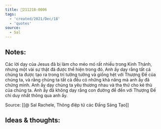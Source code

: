 ```yaml
---
title: 💬211218-0006
tags:
  - 'created/2021/Dec/18'
  - 'quotes'
source:
  - Sal
---
```


## Notes:
Các lời dạy của Jesus đã bị làm cho méo mó rất nhiều trong Kinh Thánh, nhưng một vài sự thật đã được thể hiện trong đó. Anh ấy dạy rằng tất cả chúng ta được tạo ra trong trí tưởng tưởng và giống hệt với Thượng Đế của chúng ta, và rằng chúng ta tất cả đều có những khả năng mà anh ấy đã chứng minh. Anh ấy dạy chúng ta yêu thương nhau và tha thứ cho kẻ thù của chúng ta. Anh ấy đã không dạy rằng con đường để đến với Thượng Đế chỉ duy nhất thông qua anh ấy.

Source: [[@ Sal Rachele, Thông điệp từ các Đấng Sáng Tạo]]

## Ideas & thoughts:
